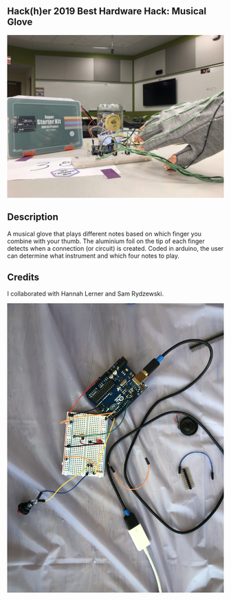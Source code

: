 ## Hack(h)er 2019 Best Hardware Hack: Musical Glove

![Glove and our award](gloveandaward.png)

## Description

A musical glove that plays different notes based on which finger you combine with your thumb. The aluminium foil on the tip of each finger detects when a connection (or circuit) is created. Coded in arduino, the user can determine what instrument and which four notes to play.

## Credits

I collaborated with Hannah Lerner and Sam Rydzewski.

![work in progress](arduinoboard.png)
